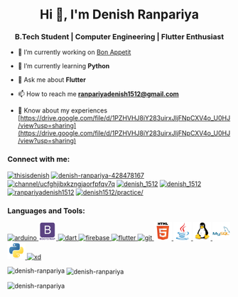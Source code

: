 <h1 align="center">Hi 👋, I'm Denish Ranpariya</h1>
<h3 align="center">B.Tech Student | Computer Engineering | Flutter Enthusiast</h3>

- 🔭 I’m currently working on [Bon Appetit](https://github.com/Denish-Ranpariya/bon_appetit)

- 🌱 I’m currently learning **Python**

- 💬 Ask me about **Flutter**

- 📫 How to reach me **ranpariyadenish1512@gmail.com**

- 📄 Know about my experiences [https://drive.google.com/file/d/1PZHVHJ8iY283uirxJljFNpCXV4o_U0HJ/view?usp=sharing](https://drive.google.com/file/d/1PZHVHJ8iY283uirxJljFNpCXV4o_U0HJ/view?usp=sharing)

<h3 align="left">Connect with me:</h3>
<p align="left">
<a href="https://twitter.com/thisisdenish" target="_blank"><img align="center" src="https://cdn.jsdelivr.net/npm/simple-icons@3.0.1/icons/twitter.svg" alt="thisisdenish" height="30" width="40" /></a>
<a href="https://linkedin.com/in/denish-ranpariya-428478167" target="_blank"><img align="center" src="https://cdn.jsdelivr.net/npm/simple-icons@3.0.1/icons/linkedin.svg" alt="denish-ranpariya-428478167" height="30" width="40" /></a>
<a href="https://www.youtube.com/channel/UCfgHJIBxKZNgJAOrFPFqV7Q" target="_blank"><img align="center" src="https://cdn.jsdelivr.net/npm/simple-icons@3.0.1/icons/youtube.svg" alt="channel/ucfghjibxkzngjaorfpfqv7q" height="30" width="40" /></a>
<a href="https://www.codechef.com/users/denish_1512" target="_blank"><img align="center" src="https://cdn.jsdelivr.net/npm/simple-icons@3.1.0/icons/codechef.svg" alt="denish_1512" height="30" width="40" /></a>
<a href="https://www.hackerrank.com/denish_1512" target="_blank"><img align="center" src="https://cdn.jsdelivr.net/npm/simple-icons@3.0.1/icons/hackerrank.svg" alt="denish_1512" height="30" width="40" /></a>
<a href="https://www.leetcode.com/ranpariyadenish1512" target="_blank"><img align="center" src="https://cdn.jsdelivr.net/npm/simple-icons@3.0.1/icons/leetcode.svg" alt="ranpariyadenish1512" height="30" width="40" /></a>
<a href="https://auth.geeksforgeeks.org/user/denish1512/practice/" target="_blank"><img align="center" src="https://cdn.jsdelivr.net/npm/simple-icons@3.0.1/icons/geeksforgeeks.svg" alt="denish1512/practice/" height="30" width="40" /></a>
</p>

<h3 align="left">Languages and Tools:</h3>
<p align="left"> <a href="https://www.arduino.cc/" target="_blank"> <img src="https://cdn.worldvectorlogo.com/logos/arduino-1.svg" alt="arduino" width="40" height="40"/> </a> <a href="https://getbootstrap.com" target="_blank"> <img src="https://raw.githubusercontent.com/devicons/devicon/master/icons/bootstrap/bootstrap-plain-wordmark.svg" alt="bootstrap" width="40" height="40"/> </a> <a href="https://dart.dev" target="_blank"> <img src="https://www.vectorlogo.zone/logos/dartlang/dartlang-icon.svg" alt="dart" width="40" height="40"/> </a>  <a href="https://firebase.google.com/" target="_blank"> <img src="https://www.vectorlogo.zone/logos/firebase/firebase-icon.svg" alt="firebase" width="40" height="40"/> </a> <a href="https://flutter.dev" target="_blank"> <img src="https://www.vectorlogo.zone/logos/flutterio/flutterio-icon.svg" alt="flutter" width="40" height="40"/> </a> <a href="https://git-scm.com/" target="_blank"> <img src="https://www.vectorlogo.zone/logos/git-scm/git-scm-icon.svg" alt="git" width="40" height="40"/> </a> <a href="https://www.w3.org/html/" target="_blank"> <img src="https://raw.githubusercontent.com/devicons/devicon/master/icons/html5/html5-original-wordmark.svg" alt="html5" width="40" height="40"/> </a> <a href="https://www.java.com" target="_blank"> <img src="https://raw.githubusercontent.com/devicons/devicon/master/icons/java/java-original.svg" alt="java" width="40" height="40"/> </a> <a href="https://www.linux.org/" target="_blank"> <img src="https://raw.githubusercontent.com/devicons/devicon/master/icons/linux/linux-original.svg" alt="linux" width="40" height="40"/> </a> <a href="https://www.mysql.com/" target="_blank"> <img src="https://raw.githubusercontent.com/devicons/devicon/master/icons/mysql/mysql-original-wordmark.svg" alt="mysql" width="40" height="40"/> </a> <a href="https://www.python.org" target="_blank"> <img src="https://raw.githubusercontent.com/devicons/devicon/master/icons/python/python-original.svg" alt="python" width="40" height="40"/> </a> <a href="https://www.adobe.com/products/xd.html" target="_blank"> <img src="https://cdn.worldvectorlogo.com/logos/adobe-xd.svg" alt="xd" width="40" height="40"/> </a> </p>

<p><img align="left" src="https://github-readme-stats.vercel.app/api/top-langs?username=denish-ranpariya&show_icons=true&locale=en&layout=compact" alt="denish-ranpariya" /></p>

<p>&nbsp;<img align="center" src="https://github-readme-stats.vercel.app/api?username=denish-ranpariya&show_icons=true&locale=en" alt="denish-ranpariya" /></p>

<p><img align="center" src="https://github-readme-streak-stats.herokuapp.com/?user=denish-ranpariya&" alt="denish-ranpariya" /></p>




